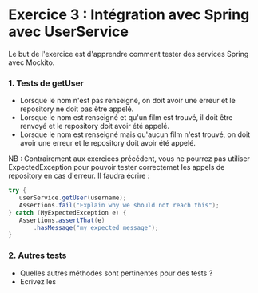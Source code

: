 # Exercice 3 : Intégration avec Spring avec UserService

Le but de l'exercice est d'apprendre comment tester des services Spring avec Mockito.

### 1. Tests de getUser
- Lorsque le nom n'est pas renseigné, on doit avoir une erreur et le repository ne doit pas être appelé.
- Lorsque le nom est renseigné et qu'un film est trouvé, il doit être renvoyé et le repository doit avoir été appelé.
- Lorsque le nom est renseigné mais qu'aucun film n'est trouvé, on doit avoir une erreur et le repository doit avoir été appelé.

NB : Contrairement aux exercices précédent, vous ne pourrez pas utiliser ExpectedException pour pouvoir tester correctemet les appels de repository en cas d'erreur.
Il faudra écrire :
 ```java
try {
    userService.getUser(username);
    Assertions.fail("Explain why we should not reach this");
} catch (MyExpectedException e) {
    Assertions.assertThat(e)
        .hasMessage("my expected message");
}
 ```

### 2. Autres tests
- Quelles autres méthodes sont pertinentes pour des tests ?
- Ecrivez les